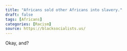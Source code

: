 ```yaml
---
title: "Africans sold other Africans into slavery."
draft: false
tags: [Africans]
categories: [Racism]
source: https://blacksocialists.us/
---
```


Okay, and?

